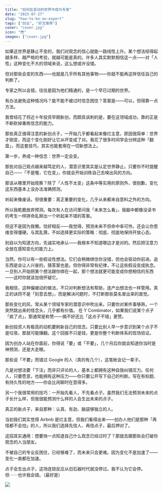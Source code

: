 ```yaml
---
title: "如何在变动的世界中成为专家"
date: "2025-07-27"
slug: "how-to-be-an-expert"
tags: ["创业", "好文推荐"]
cover: "cover.jpg"
icon: "😎"
images: ["cover.jpg"]
---
```

如果这世界是静止不变的，我们对观念的信心就能一路线性上升。某个想法经得起越多样、越严格的考验，就越可能是真的。许多人其实默默相信这一点——对「人性」这种变化不大的领域来说，这么想或许没错。



但对那些会变的东西——也就是几乎所有其他事物——你就不能再这样信任自己的判断了。



专家之所以会错，往往是因为他们精通的，是一个早已过期的世界。



有办法避免这种情况吗？能不能不被过时信念困住？答案是——可以，但得靠一点方法。



我曾经花了将近十年投资早期新创，而颇具讽刺的是，要在这领域成功，靠的正是不断砍掉重练信念的能力。



那些真正值得注意的新创点子，一开始几乎都看起来像烂主意，原因很简单：世界才刚变，而这个变化刚好让它从坏变成了对。我花了很多时间学会分辨这种「翻盘」，而这套技巧，其实也能套用在一切新想法上。



第一步，养成一种信念：世界一定会变。



那些对自己观点越来越笃定的人，潜意识里其实是认定世界静止。只要你不时提醒自己——「不是喔，它在变」，你就会开始训练自己去嗅出风的方向。



那该从哪里开始观察？除了「人性不太变」这条中等实用的原则外，很抱歉，变化这东西基本上没办法准确预测。



听起来像废话，但很重要：真正重要的变化，几乎从来都来自意料之外的方向。



所以我乾脆放弃预测。每次有人在访问里问我「未来怎么看」，我脑中都像没读书的考生一样拼命乱掰出一个听起来不错的答案。



但这不是因为我懒。恰好相反——我觉得，预测未来不但命中率可怜，还会让你思维变得僵硬。与其乱猜，不如选择更实际的策略：彻底、彻底地保持开放心态。



别自以为知道方向，先诚实地承认——我根本不知道哪边才是对的。然后把注意力全放在感知变化的能力上。



当然，你可以有一些假设性想法。它们会稍微绑住你没错，但也会驱动你前进。追东西是会让人兴奋的，猜答案也是。但你得非常有纪律，不让这些假设变成执念。
一旦别人开始把某个想法跟你绑在一起，那个想法就更可能变成你想相信的东西——这时你就该加倍怀疑它。



我相信，这种偏被动的做法，不只对判断想法有帮助，连产出想法也一样管用。真正的诀窍不是「刻意去想」，而是解决问题时，不打断那些莫名冒出来的直觉。



那些变化的风，常从某个领域专家的潜意识中吹出来。只要你对某件事够熟，一个突然跳出来的怪念头，几乎都有价值。
在 Y Combinator，如果我们说某个点子「疯了点」，那通常是称赞——搞不好还比「这点子不错」更赞。



新创投资人有极高的动机要刷新自己的信念。只要比别人早一步意识到某个点子不是垃圾，那就可能赚翻。这个回报不只是钱，更是你整个判断体系的现场验证。



因为创办人站在你面前，你得说「要」或「不要」，几个月后你就会知道你当时是神预测，还是大走眼。



那些说「不要」而错过 Google 的人（真的有几个），这笔帐会记一辈子。



凡是对想法要「下注」而非只评论的人，基本上都拥有这种自我纠错压力。任何人，只要愿意，也能拥有这种压力——你只要公开写下自己的判断。写在有标题、有持久性的地方——你会比闲聊时在意得多。



另一个我很常用的技巧：一开始先看人，不先看点子。虽然我们无法预测未来的点子长什么样，但我很能预测什么样的人会生出未来的点子。



真正的新点子，来自那种：认真、有劲、脑袋够独立的人。



当初我们其实觉得 Airbnb 是烂主意，但我们看得出来——创办人他们是那种「再怪都不会怕」的人，所以我们选择先信人、再信点子，最后押对了。



这招其实通用：想要快一点知道自己什么观念已经过时了？那就去跟那些会打破你观念的人当朋友。



不被自己的专业反困住，已经够难了，而未来只会更难。因为变化不是加速了——变化一直都在加速。



点子会生出点子，这场连锁反应从旧石器时代就没停过。我不认为它会停。
但⋯⋯也许我会错。（最好是）




![](https://prod-files-secure.s3.us-west-2.amazonaws.com/112d0858-5090-4d34-a606-b75eb8d65fd2/46476355-9cf3-4e99-9b7a-3531bc426380/1000202064.png?X-Amz-Algorithm=AWS4-HMAC-SHA256&X-Amz-Content-Sha256=UNSIGNED-PAYLOAD&X-Amz-Credential=ASIAZI2LB4666HVTK62I%2F20250923%2Fus-west-2%2Fs3%2Faws4_request&X-Amz-Date=20250923T172809Z&X-Amz-Expires=3600&X-Amz-Security-Token=IQoJb3JpZ2luX2VjEMH%2F%2F%2F%2F%2F%2F%2F%2F%2F%2FwEaCXVzLXdlc3QtMiJHMEUCIQC1n7VW2ccaNKcSYMpNiFkvpMMyf%2FMPV9rEQpGPQKxE1AIgNk433nlQO%2FDlovRmeHWeTr4n%2FupWrrmKLFxXRpnNh5Mq%2FwMIShAAGgw2Mzc0MjMxODM4MDUiDOsXgvEfX658%2BsqwSCrcA69tuT1hhqs1dX%2B%2BT2POfoJXoeL3rne%2B9Fc6H572AnLVBDagRCqNCgdi7xz88Rgm0gXL4t8MA5D0LjTX4a8pYHK1lrG3OsG2%2BTvho6qdHORgf6ux77GKuSulTkTXtasSEpfHl%2FztWJvUlnxj8IZcoDPgi8jefEDb7BV4g%2F5knRcdOC2PxHgbxAdvFoPuSjYWuY1QTn3On6LS8xYpwDEBWGKJA5BobcRjccg6zJg2T6GiKbZqOlETL%2FOjUAVul0g2e4foY9Mm86S3WMvtlfhlnDZf1AhvnHSeobtD%2F3p7fflBtr8l03trVg1YdynKlKQtUZ0URqpAjKDLDK63T2KJXDNUo6cUnqrIDAIoBVTAnq%2BCJRVYrYfAYG%2BDl0AnKEdBt664UPWHPMHc%2F2%2BAhgC2HMIzrN3ppj87DwHX7wJj9qiWcjuEmnIpBl6Nc%2B6%2FctnQ7JT%2BauKdAHGnmsU2r11bIPNK%2F6RdgeixTQN%2BWvwp18MbXJx8CitHN%2BIkK5jP6iWWSMK3lWoXjnRSKcNqp0fmSrOSEjDT9VeOFE%2BPd3Y62hVzm0qmnJ6WosWXfzPJuGjuUoWuwBXSajhjajOJ2Qza8JzlXwYyVFmMofkULhxECPZwRoTSjMuC8NHhdMX6MPGay8YGOqUBorgYDPKWH1SlrgddjJtMI9EOxmDZbJbl7Jytnr%2BXogks0zi79rPrjw4QokscP3i7o31ww5kfjLh%2FPgk2j5LeM%2FytFTjTmTZhRyikPB%2BAb4mE3XczXqjoVvDbUWUKnaC2mPHxsEo2nfSX6mt%2Bn6L6fKxvksi9PbakyS6%2F3SnKUdFUgLmSUJEr9x%2FwOlNE37CAuokuB8k7%2BQ77yGx%2FCUyvQafqidov&X-Amz-Signature=b38a5d432fcc2dad042e894b630c70812af79089a73bc93bf45805f3891dba2e&X-Amz-SignedHeaders=host&x-amz-checksum-mode=ENABLED&x-id=GetObject)

